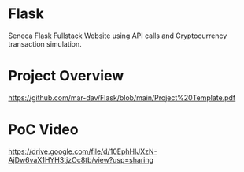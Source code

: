 # Flask
Seneca Flask Fullstack Website using API calls and Cryptocurrency transaction simulation.

# Project Overview
https://github.com/mar-dav/Flask/blob/main/Project%20Template.pdf

# PoC Video
https://drive.google.com/file/d/10EphHlJXzN-AjDw6vaX1HYH3tjzOc8tb/view?usp=sharing
